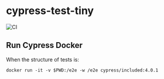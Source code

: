 # cypress-test-tiny
![CI](https://github.com/jjnyn/cypress-test-tiny/workflows/CI/badge.svg)


## Run Cypress Docker 
 
When the structure of tests is: 

  `docker run -it -v $PWD:/e2e -w /e2e cypress/included:4.0.1`
